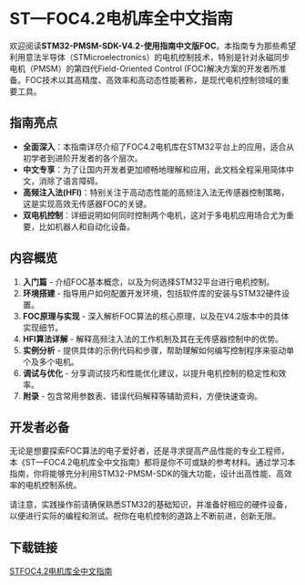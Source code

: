 # ST—FOC4.2电机库全中文指南

欢迎阅读**STM32-PMSM-SDK-V4.2-使用指南中文版FOC**。本指南专为那些希望利用意法半导体（STMicroelectronics）的电机控制技术，特别是针对永磁同步电机（PMSM）的第四代Field-Oriented Control (FOC)解决方案的开发者所准备。FOC技术以其高精度、高效率和高动态性能著称，是现代电机控制领域的重要工具。

## 指南亮点

- **全面深入**：本指南详尽介绍了FOC4.2电机库在STM32平台上的应用，适合从初学者到进阶开发者的各个层次。
- **中文专享**：为了让国内开发者更加顺畅地理解和应用，此文档全程采用简体中文，消除了语言障碍。
- **高频注入法(HFI)**：特别关注于高动态性能的高频注入法无传感器控制策略，这是实现高效无传感器FOC的关键。
- **双电机控制**：详细说明如何同时控制两个电机，这对于多电机应用场合尤为重要，比如机器人和自动化设备。

## 内容概览

1. **入门篇** - 介绍FOC基本概念，以及为何选择STM32平台进行电机控制。
2. **环境搭建** - 指导用户如何配置开发环境，包括软件库的安装与STM32硬件设置。
3. **FOC原理与实现** - 深入解析FOC算法的核心原理，以及在V4.2版本中的具体实现细节。
4. **HFI算法详解** - 解释高频注入法的工作机制及其在无传感器控制中的优势。
5. **实例分析** - 提供具体的示例代码和步骤，帮助理解如何编写控制程序来驱动单个及多个电机。
6. **调试与优化** - 分享调试技巧和性能优化建议，以提升电机控制的稳定性和效率。
7. **附录** - 包含常用参数表、错误代码解释等辅助资料，方便快速查询。

## 开发者必备

无论是想要探索FOC算法的电子爱好者，还是寻求提高产品性能的专业工程师，本《ST—FOC4.2电机库全中文指南》都将是你不可或缺的参考材料。通过学习本指南，你将能够充分利用STM32-PMSM-SDK的强大功能，设计出高性能、高效率的电机控制系统。

请注意，实践操作前请确保熟悉STM32的基础知识，并准备好相应的硬件设备，以便进行实际的编程和测试。祝你在电机控制的道路上不断前进，创新无限。

## 下载链接

[STFOC4.2电机库全中文指南](https://pan.quark.cn/s/86e99ea78591)